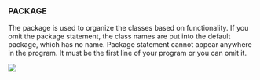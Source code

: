 ### PACKAGE

The package is used to organize the classes based on functionality. If you omit the package statement, the class names are put into the default package, which has no name. Package statement cannot appear anywhere in the program. It must be the first line of your program or you can omit it.

![](../IMG_20180822_092400496.png)




